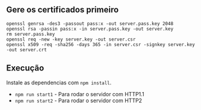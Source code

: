 ## Gere os certificados primeiro

```
openssl genrsa -des3 -passout pass:x -out server.pass.key 2048
openssl rsa -passin pass:x -in server.pass.key -out server.key
rm server.pass.key
openssl req -new -key server.key -out server.csr
openssl x509 -req -sha256 -days 365 -in server.csr -signkey server.key -out server.crt
``` 

## Execução

Instale as dependencias com `npm install`.

- `npm run start1` - Para rodar o servidor com HTTP1.1
- `npm run start2` - Para rodar o servidor com HTTP2
